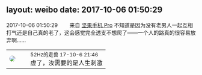 layout: weibo
date: 2017-10-06 01:50:29
---
<meta name="referrer" content="no-referrer" />

2017-10-06 01:50:29  &nbsp;&nbsp;&nbsp;&nbsp;&nbsp;&nbsp; 来自 <a href="http://app.weibo.com/t/feed/Z4AgP" rel="nofollow">坚果手机 Pro</a>
不知道是因为没有老男人一起互相打气还是自己真的老了，这会感觉完全透支不想爬了——一个人的路真的很容易放弃啊…… ​​​

<table style="width: 100%;">
  <tr>
    <td style="width: 40px;"><img style="border-radius:50%" src="https://tva4.sinaimg.cn/crop.0.0.180.180.50/8beaf773jw1e8qgp5bmzyj2050050aa8.jpg?KID=imgbed,tva&Expires=1624465770&ssig=sxGmK6j7F9"></td>
    <td colspan="2"><small>52Hz的走兽 17-10-6 21:46</small><br/>虚了，汝需要的是人生刺激</td>
  </tr>
</table>
